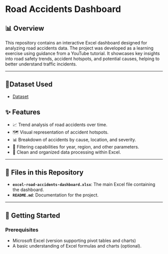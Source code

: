 # Road Accidents Dashboard

## 📊 Overview
This repository contains an interactive Excel dashboard designed for analyzing road accidents data. The project was developed as a learning exercise using guidance from a YouTube tutorial. It showcases key insights into road safety trends, accident hotspots, and potential causes, helping to better understand traffic incidents.

---
## 📂Dataset Used
- <a href="https://docs.google.com/spreadsheets/d/1R_uaoZL18nRbqC_MULVne90h3SdRbAyn/edit?usp=sharing&ouid=116890999875311477003&rtpof=true&sd=true">Dataset</a>

## ✨ Features
- 📈 Trend analysis of road accidents over time.
- 🗺️ Visual representation of accident hotspots.
- 📊 Breakdown of accidents by cause, location, and severity.
- 📅 Filtering capabilities for year, region, and other parameters.
- 📂 Clean and organized data processing within Excel.

---

## 📂 Files in this Repository
- **`excel-road-accidents-dashboard.xlsx`**: The main Excel file containing the dashboard.
- **`README.md`**: Documentation for the project.

---

## 🚀 Getting Started
### Prerequisites
- Microsoft Excel (version supporting pivot tables and charts)
- A basic understanding of Excel formulas and charts (optional).

